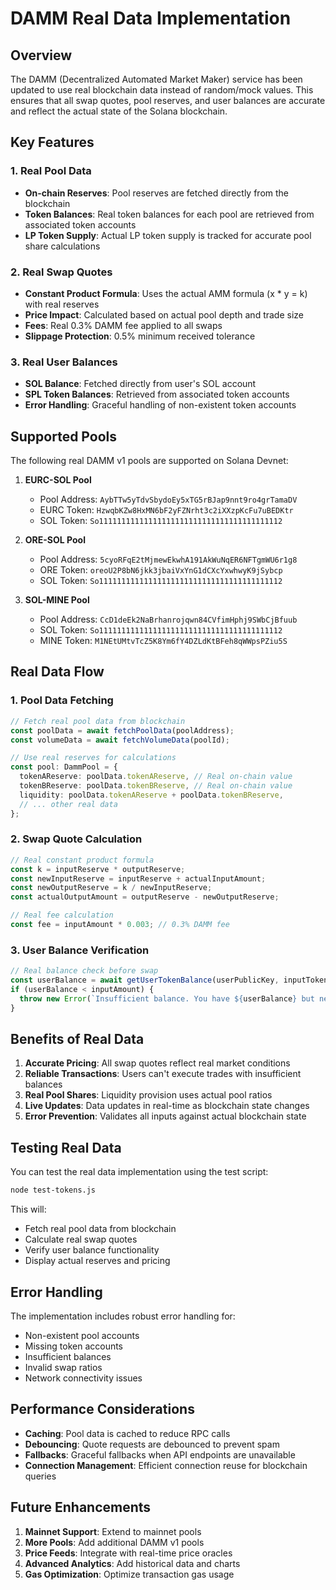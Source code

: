 # DAMM Real Data Implementation

## Overview

The DAMM (Decentralized Automated Market Maker) service has been updated to use real blockchain data instead of random/mock values. This ensures that all swap quotes, pool reserves, and user balances are accurate and reflect the actual state of the Solana blockchain.

## Key Features

### 1. Real Pool Data
- **On-chain Reserves**: Pool reserves are fetched directly from the blockchain
- **Token Balances**: Real token balances for each pool are retrieved from associated token accounts
- **LP Token Supply**: Actual LP token supply is tracked for accurate pool share calculations

### 2. Real Swap Quotes
- **Constant Product Formula**: Uses the actual AMM formula (x * y = k) with real reserves
- **Price Impact**: Calculated based on actual pool depth and trade size
- **Fees**: Real 0.3% DAMM fee applied to all swaps
- **Slippage Protection**: 0.5% minimum received tolerance

### 3. Real User Balances
- **SOL Balance**: Fetched directly from user's SOL account
- **SPL Token Balances**: Retrieved from associated token accounts
- **Error Handling**: Graceful handling of non-existent token accounts

## Supported Pools

The following real DAMM v1 pools are supported on Solana Devnet:

1. **EURC-SOL Pool**
   - Pool Address: `AybTTw5yTdvSbydoEy5xTG5rBJap9nnt9ro4grTamaDV`
   - EURC Token: `HzwqbKZw8HxMN6bF2yFZNrht3c2iXXzpKcFu7uBEDKtr`
   - SOL Token: `So11111111111111111111111111111111111111112`

2. **ORE-SOL Pool**
   - Pool Address: `5cyoRFqE2tMjmewEkwhA191AkWuNqER6NFTgmWU6r1g8`
   - ORE Token: `oreoU2P8bN6jkk3jbaiVxYnG1dCXcYxwhwyK9jSybcp`
   - SOL Token: `So11111111111111111111111111111111111111112`

3. **SOL-MINE Pool**
   - Pool Address: `CcD1deEk2NaBrhanrojqwn84CVfimHphj9SWbCjBfuub`
   - SOL Token: `So11111111111111111111111111111111111111112`
   - MINE Token: `M1NEtUMtvTcZ5K8Ym6fY4DZLdKtBFeh8qWWpsPZiu5S`

## Real Data Flow

### 1. Pool Data Fetching
```typescript
// Fetch real pool data from blockchain
const poolData = await fetchPoolData(poolAddress);
const volumeData = await fetchVolumeData(poolId);

// Use real reserves for calculations
const pool: DammPool = {
  tokenAReserve: poolData.tokenAReserve, // Real on-chain value
  tokenBReserve: poolData.tokenBReserve, // Real on-chain value
  liquidity: poolData.tokenAReserve + poolData.tokenBReserve,
  // ... other real data
};
```

### 2. Swap Quote Calculation
```typescript
// Real constant product formula
const k = inputReserve * outputReserve;
const newInputReserve = inputReserve + actualInputAmount;
const newOutputReserve = k / newInputReserve;
const actualOutputAmount = outputReserve - newOutputReserve;

// Real fee calculation
const fee = inputAmount * 0.003; // 0.3% DAMM fee
```

### 3. User Balance Verification
```typescript
// Real balance check before swap
const userBalance = await getUserTokenBalance(userPublicKey, inputTokenAddress);
if (userBalance < inputAmount) {
  throw new Error(`Insufficient balance. You have ${userBalance} but need ${inputAmount}`);
}
```

## Benefits of Real Data

1. **Accurate Pricing**: All swap quotes reflect real market conditions
2. **Reliable Transactions**: Users can't execute trades with insufficient balances
3. **Real Pool Shares**: Liquidity provision uses actual pool ratios
4. **Live Updates**: Data updates in real-time as blockchain state changes
5. **Error Prevention**: Validates all inputs against actual blockchain state

## Testing Real Data

You can test the real data implementation using the test script:

```bash
node test-tokens.js
```

This will:
- Fetch real pool data from blockchain
- Calculate real swap quotes
- Verify user balance functionality
- Display actual reserves and pricing

## Error Handling

The implementation includes robust error handling for:
- Non-existent pool accounts
- Missing token accounts
- Insufficient balances
- Invalid swap ratios
- Network connectivity issues

## Performance Considerations

- **Caching**: Pool data is cached to reduce RPC calls
- **Debouncing**: Quote requests are debounced to prevent spam
- **Fallbacks**: Graceful fallbacks when API endpoints are unavailable
- **Connection Management**: Efficient connection reuse for blockchain queries

## Future Enhancements

1. **Mainnet Support**: Extend to mainnet pools
2. **More Pools**: Add additional DAMM v1 pools
3. **Price Feeds**: Integrate with real-time price oracles
4. **Advanced Analytics**: Add historical data and charts
5. **Gas Optimization**: Optimize transaction gas usage 